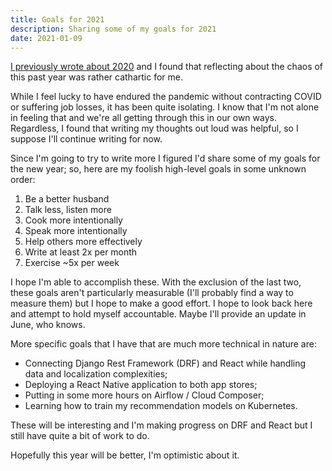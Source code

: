 ```yaml
---
title: Goals for 2021
description: Sharing some of my goals for 2021
date: 2021-01-09
---
```


[I previously wrote about 2020](https://franciscojavierarceo.github.io/post/learning-new-things) and I found that reflecting about the chaos of this past year was rather cathartic for me.

While I feel lucky to have endured the pandemic without contracting COVID or suffering job losses, it has been quite isolating. I know that I'm not alone in feeling that and we're all getting through this in our own ways. Regardless, I found that writing my thoughts out loud was helpful, so I suppose I'll continue writing for now.

Since I'm going to try to write more I figured I'd share some of my goals for the new year; so, here are my foolish high-level goals in some unknown order:

1. Be a better husband
2. Talk less, listen more
3. Cook more intentionally
4. Speak more intentionally
5. Help others more effectively
6. Write at least 2x per month
7. Exercise ~5x per week

I hope I'm able to accomplish these. With the exclusion of the last two, these goals aren't particularly measurable (I'll probably find a way to measure them) but I hope to make a good effort. I hope to look back here and attempt to hold myself accountable. Maybe I'll provide an update in June, who knows.

More specific goals that I have that are much more technical in nature are:
- Connecting Django Rest Framework (DRF) and React while handling data and localization complexities;
- Deploying a React Native application to both app stores;
- Putting in some more hours on Airflow / Cloud Composer;
- Learning how to train my recommendation models on Kubernetes.

These will be interesting and I'm making progress on DRF and React but I still have quite a bit of work to do.

Hopefully this year will be better, I'm optimistic about it.